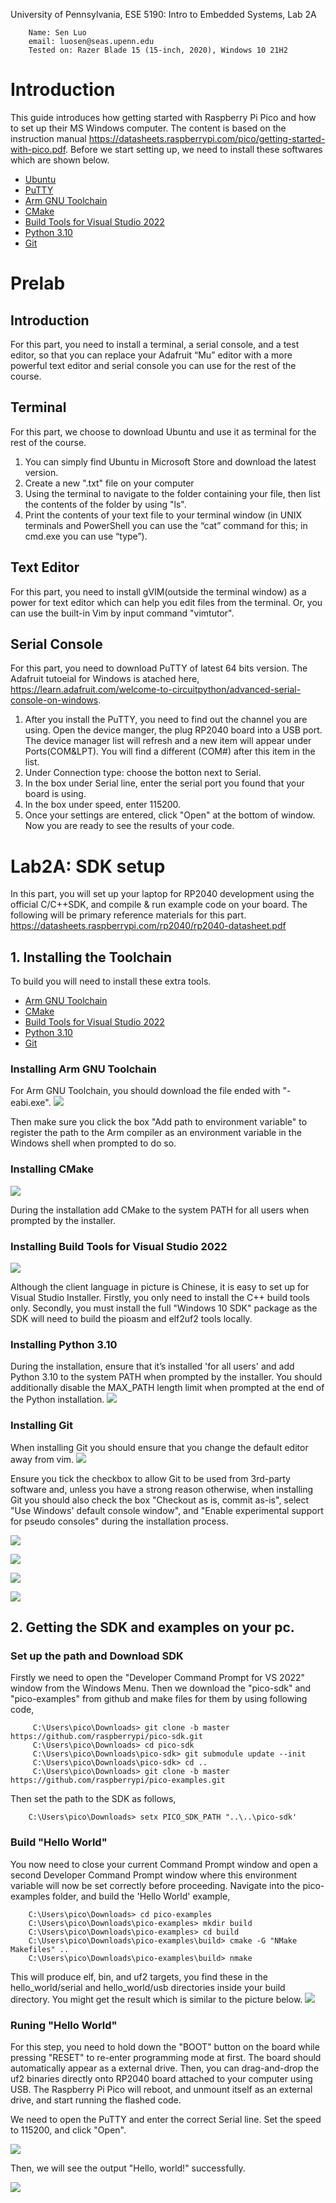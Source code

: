 University of Pennsylvania, ESE 5190: Intro to Embedded Systems, Lab 2A


        Name: Sen Luo
        email: luosen@seas.upenn.edu
        Tested on: Razer Blade 15 (15-inch, 2020), Windows 10 21H2

# Introduction

This guide introduces how getting started with Raspberry Pi Pico and how to set up their MS Windows computer. The content is based on the instruction manual https://datasheets.raspberrypi.com/pico/getting-started-with-pico.pdf. Before we start setting up, we need to install these softwares which are shown below. 

- [Ubuntu](https://ubuntu.com/download/desktop)
- [PuTTY](https://www.chiark.greenend.org.uk/~sgtatham/putty/latest.html)					
- [Arm GNU Toolchain](https://developer.arm.com/downloads/-/arm-gnu-toolchain-downloads)
- [CMake](https://cmake.org/download/)
- [Build Tools for Visual Studio 2022](https://visualstudio.microsoft.com/downloads/#build-tools-for-visual-studio-2022)
- [Python 3.10](https://www.python.org/downloads/windows/)
- [Git](https://git-scm.com/download/win)

# Prelab
## Introduction
For this part, you need to install a terminal, a serial console, and a test editor, so that you can replace your Adafruit “Mu” editor with a more powerful text editor and serial console you can use for the rest of the course. 

## Terminal 
For this part, we choose to download Ubuntu and use it as terminal for the rest of the course. 
1. You can simply find Ubuntu in Microsoft Store and download the latest version. 
2. Create a new ".txt" file on your computer
3. Using the terminal to navigate to the folder containing your file, then list the contents of the folder by using "ls".
4. Print the contents of your text file to your terminal window (in UNIX terminals and PowerShell you can use the “cat” command for this; in cmd.exe you can use “type”). 

## Text Editor
For this part, you need to install gVIM(outside the terminal window) as a power for text editor which can help you edit files from the terminal. Or, you can use the built-in Vim by input command "vimtutor". 

## Serial Console
For this part, you need to download PuTTY of latest 64 bits version. The Adafruit tutoeial for Windows is atached here, https://learn.adafruit.com/welcome-to-circuitpython/advanced-serial-console-on-windows. 
1. After you install the PuTTY, you need to find out the channel you are using. Open the device manger, the plug RP2040 board into a USB port. The device manager list will refresh and a new item will appear under Ports(COM&LPT). You will find a different (COM#) after this item in the list. 
2. Under Connection type: choose the botton next to Serial.
3. In the box under Serial line, enter the serial port you found that your board is using.
4. In the box under speed, enter 115200.
5. Once your settings are entered, click "Open" at the bottom of window. Now you are ready to see the results of your code.

# Lab2A: SDK setup
In this part, you will set up your laptop for RP2040 development using the official C/C++SDK, and compile & run example code on your board. The following will be primary reference materials for this part. https://datasheets.raspberrypi.com/rp2040/rp2040-datasheet.pdf

## 1. Installing the Toolchain
To build you will need to install these extra tools.
- [Arm GNU Toolchain](https://developer.arm.com/downloads/-/arm-gnu-toolchain-downloads)
- [CMake](https://cmake.org/download/)
- [Build Tools for Visual Studio 2022](https://visualstudio.microsoft.com/downloads/#build-tools-for-visual-studio-2022)
- [Python 3.10](https://www.python.org/downloads/windows/)
- [Git](https://git-scm.com/download/win)

### Installing Arm GNU Toolchain
For Arm GNU Toolchain, you should download the file ended with "-eabi.exe".
![](https://github.com/SEN316/ese5190-2022-lab2-into-the-void-star/blob/main/GNU%20Toolchain.png)

Then make sure you click the box "Add path to environment variable" to register the path to the Arm compiler as an environment variable in the Windows shell when prompted to do so.

### Installing CMake
![](https://github.com/SEN316/ese5190-2022-lab2-into-the-void-star/blob/main/Cmake.png)

During the installation add CMake to the system PATH for all users when prompted by the installer.

### Installing Build Tools for Visual Studio 2022
![](https://github.com/SEN316/ese5190-2022-lab2-into-the-void-star/blob/main/VScode.png)

Although the client language in picture is Chinese, it is easy to set up for Visual Studio Installer. Firstly, you only need to install the C++ build tools only. Secondly, you must install the full "Windows 10 SDK" package as the SDK will need to build the pioasm and elf2uf2 tools locally. 

### Installing Python 3.10
During the installation, ensure that it’s installed 'for all users' and add Python 3.10 to the system PATH when prompted by
the installer. You should additionally disable the MAX_PATH length limit when prompted at the end of the Python installation.
![](https://github.com/SEN316/ese5190-2022-lab2-into-the-void-star/blob/main/python3.10.png)

### Installing Git
When installing Git you should ensure that you change the default editor away from vim. 
![](https://github.com/SEN316/ese5190-2022-lab2-into-the-void-star/blob/main/git1.png)

Ensure you tick the checkbox to allow Git to be used from 3rd-party software and, unless you have a strong reason otherwise, when installing Git you should also check the box "Checkout as is, commit as-is", select "Use Windows' default console window", and "Enable experimental support for pseudo consoles" during the installation process.

![](https://github.com/SEN316/ese5190-2022-lab2-into-the-void-star/blob/main/git2.png)

![](https://github.com/SEN316/ese5190-2022-lab2-into-the-void-star/blob/main/git3.png)

![](https://github.com/SEN316/ese5190-2022-lab2-into-the-void-star/blob/main/git4.png)

![](https://github.com/SEN316/ese5190-2022-lab2-into-the-void-star/blob/main/git5.png)

## 2. Getting the SDK and examples on your pc.

### Set up the path and Download SDK
Firstly we need to open the "Developer Command Prompt for VS 2022" window from the Windows Menu. Then we download the "pico-sdk" and "pico-examples" from github and make files for them by using following code,

```
	 C:\Users\pico\Downloads> git clone -b master https://github.com/raspberrypi/pico-sdk.git
	 C:\Users\pico\Downloads> cd pico-sdk
	 C:\Users\pico\Downloads\pico-sdk> git submodule update --init
	 C:\Users\pico\Downloads\pico-sdk> cd ..
	 C:\Users\pico\Downloads> git clone -b master https://github.com/raspberrypi/pico-examples.git
```


Then set the path to the SDK as follows, 

```
	C:\Users\pico\Downloads> setx PICO_SDK_PATH "..\..\pico-sdk'
```

### Build "Hello World"
You now need to close your current Command Prompt window and open a second Developer Command Prompt window where this environment variable will now be set correctly before proceeding.
Navigate into the pico-examples folder, and build the 'Hello World' example, 
```
	C:\Users\pico\Downloads> cd pico-examples
	C:\Users\pico\Downloads\pico-examples> mkdir build
	C:\Users\pico\Downloads\pico-examples> cd build
	C:\Users\pico\Downloads\pico-examples\build> cmake -G "NMake Makefiles" ..
	C:\Users\pico\Downloads\pico-examples\build> nmake

```
This will produce elf, bin, and uf2 targets, you find these in the hello_world/serial and hello_world/usb directories inside your build directory. You might get the result which is similar to the picture below. 
![](https://github.com/SEN316/ese5190-2022-lab2-into-the-void-star/blob/main/nmake.png)

### Runing "Hello World"
For this step, you need to hold down the "BOOT" button on the board while pressing "RESET" to re-enter programming mode at first. The board should automatically appear as a external drive. Then, you can drag-and-drop the uf2 binaries directly onto RP2040 board attached to your computer using USB. The Raspberry Pi Pico will reboot, and unmount itself as an external drive, and start running the flashed code. 

We need to open the PuTTY and enter the correct Serial line. Set the speed to 115200, and click "Open".

![](https://github.com/SEN316/ese5190-2022-lab2-into-the-void-star/blob/main/Putty.png)

Then, we will see the output "Hello, world!" successfully.

![](https://github.com/SEN316/ese5190-2022-lab2-into-the-void-star/blob/main/hello.png)
